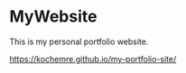 # MyWebsite
 This is my personal portfolio website.
 
https://kochemre.github.io/my-portfolio-site/
